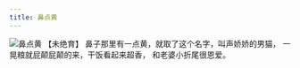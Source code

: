 ```yaml
---
title: 鼻点黄
---
```

![鼻点黄](/mao/鼻点黄.jpg)
【未绝育】
鼻子那里有一点黄，就取了这个名字，叫声娇娇的男猫，
一晃粮就屁颠屁颠的来，干饭看起来超香，
和老婆小折尾很恩爱。
